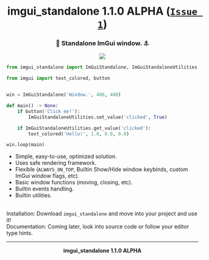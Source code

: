 <h1 align="center">imgui_standalone 1.1.0 ALPHA (<a href="https://github.com/xzripper/imgui_standalone/issues/1"><code>Issue 1</code></a>)</h1>
<h3 align="center">🧩 Standalone ImGui window. ⚓</h3>

<p align="center"><img src="window.png"></p>

```python
from imgui_standalone import ImGuiStandalone, ImGuiStandaloneUtilities

from imgui import text_colored, button


win = ImGuiStandalone('Window.', 400, 400)

def main() -> None:
    if button('Click me!'):
        ImGuiStandaloneUtilities.set_value('clicked', True)

    if ImGuiStandaloneUtilities.get_value('clicked'):
        text_colored('Hello!', 1.0, 0.0, 0.0)

win.loop(main)    
```

- Simple, easy-to-use, optimized solution.
- Uses safe rendering framework.
- Flexible (`ALWAYS_ON_TOP`, Builtin Show/Hide window keybinds, custom ImGui window flags, etc).
- Basic window functions (moving, closing, etc).
- Builtin events handling.
- Builtin utilities.<br><br>

Installation: Download `imgui_standalone` and move into your project and use it!<br>
Documentation: Coming later, look into source code or follow your editor type hints.<br>

<hr><p align="center"><b>imgui_standalone 1.1.0 ALPHA</b></p>
